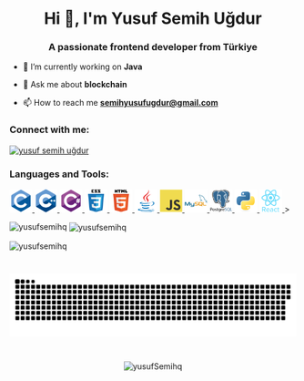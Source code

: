<h1 align="center">Hi 👋, I'm Yusuf Semih Uğdur</h1>
<h3 align="center">A passionate frontend developer from Türkiye</h3>

- 🔭 I’m currently working on **Java**

- 💬 Ask me about **blockchain**

- 📫 How to reach me **semihyusufugdur@gmail.com**

<h3 align="left">Connect with me:</h3>
<p align="left">
<a href="https://linkedin.com/in/yusuf semih uğdur" target="blank"><img align="center" src="https://raw.githubusercontent.com/rahuldkjain/github-profile-readme-generator/master/src/images/icons/Social/linked-in-alt.svg" alt="yusuf semih uğdur" height="30" width="40" /></a>
</p>

<h3 align="left">Languages and Tools:</h3>
<p align="left"> <a href="https://www.cprogramming.com/" target="_blank" rel="noreferrer"> <img src="https://raw.githubusercontent.com/devicons/devicon/master/icons/c/c-original.svg" alt="c" width="40" height="40"/> </a> <a href="https://www.w3schools.com/cpp/" target="_blank" rel="noreferrer"> <img src="https://raw.githubusercontent.com/devicons/devicon/master/icons/cplusplus/cplusplus-original.svg" alt="cplusplus" width="40" height="40"/> </a> <a href="https://www.w3schools.com/cs/" target="_blank" rel="noreferrer"> <img src="https://raw.githubusercontent.com/devicons/devicon/master/icons/csharp/csharp-original.svg" alt="csharp" width="40" height="40"/> </a> <a href="https://www.w3schools.com/css/" target="_blank" rel="noreferrer"> <img src="https://raw.githubusercontent.com/devicons/devicon/master/icons/css3/css3-original-wordmark.svg" alt="css3" width="40" height="40"/> </a> <a href="https://www.w3.org/html/" target="_blank" rel="noreferrer"> <img src="https://raw.githubusercontent.com/devicons/devicon/master/icons/html5/html5-original-wordmark.svg" alt="html5" width="40" height="40"/> </a> <a href="https://www.java.com" target="_blank" rel="noreferrer"> <img src="https://raw.githubusercontent.com/devicons/devicon/master/icons/java/java-original.svg" alt="java" width="40" height="40"/> </a> <a href="https://developer.mozilla.org/en-US/docs/Web/JavaScript" target="_blank" rel="noreferrer"> <img src="https://raw.githubusercontent.com/devicons/devicon/master/icons/javascript/javascript-original.svg" alt="javascript" width="40" height="40"/> </a> <a href="https://www.mysql.com/" target="_blank" rel="noreferrer"> <img src="https://raw.githubusercontent.com/devicons/devicon/master/icons/mysql/mysql-original-wordmark.svg" alt="mysql" width="40" height="40"/> </a> <a href="https://www.postgresql.org" target="_blank" rel="noreferrer"> <img src="https://raw.githubusercontent.com/devicons/devicon/master/icons/postgresql/postgresql-original-wordmark.svg" alt="postgresql" width="40" height="40"/> </a> <a href="https://www.python.org" target="_blank" rel="noreferrer"> <img src="https://raw.githubusercontent.com/devicons/devicon/master/icons/python/python-original.svg" alt="python" width="40" height="40"/> </a> <a href="https://reactjs.org/" target="_blank" rel="noreferrer"> <img src="https://raw.githubusercontent.com/devicons/devicon/master/icons/react/react-original-wordmark.svg" alt="react" width="40" height="40"/> </a> > </p>

<p><img align="left" src="https://github-readme-stats.vercel.app/api/top-langs?username=yusufsemihq&show_icons=true&locale=en&layout=compact" alt="yusufsemihq" /></p>

<p>&nbsp;<img align="center" src="https://github-readme-stats.vercel.app/api?username=yusufsemihq&show_icons=true&locale=en" alt="yusufsemihq" /></p>

<p><img align="center" src="https://github-readme-streak-stats.herokuapp.com/?user=yusufsemihq&" alt="yusufsemihq" /></p>




###

<br clear="both">

<img src="https://github.com/yusufSemihq/yusufSemihq/blob/output/github-contribution-grid-snake-dark.svg" alt="Snake animation" />

###

<br clear="both">
<div align="center">
  <img align="center" src="https://github-readme-streak-stats.herokuapp.com/?user=yusufSemihq&theme=dark" alt="yusufSemihq" />
</div>
